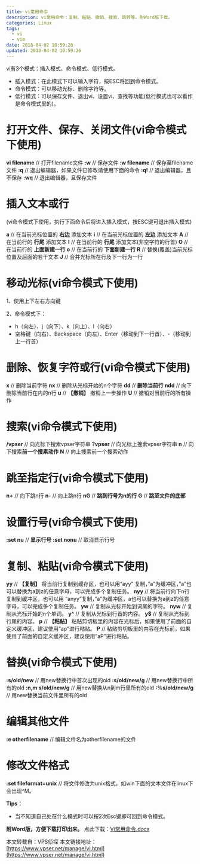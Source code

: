 ```yaml
---
title: vi常用命令
description: vi常用命令：复制、粘贴、撤销、搜索、跳转等。附Word版下载。
categories: Linux
tags:
  - vi
  - vim
date: 2018-04-02 10:59:26
updated: 2018-04-02 10:59:26
---
```



vi有3个模式：插入模式、命令模式、低行模式。
- 插入模式：在此模式下可以输入字符，按ESC将回到命令模式。
- 命令模式：可以移动光标、删除字符等。
- 低行模式：可以保存文件、退出vi、设置vi、查找等功能(低行模式也可以看作是命令模式里的)。

# 打开文件、保存、关闭文件(vi命令模式下使用)

**vi filename**     // 打开filename文件
**:w**              // 保存文件
**:w filename**     // 保存至filename文件
**:q**              // 退出编辑器，如果文件已修改请使用下面的命令
**:q!**             // 退出编辑器，且不保存
**:wq**             // 退出编辑器，且保存文件

# 插入文本或行

(vi命令模式下使用，执行下面命令后将进入插入模式，按ESC键可退出插入模式)

**a**       // 在当前光标位置的 **右边** 添加文本
**i**       // 在当前光标位置的 **左边** 添加文本
**A**       // 在当前行的 **行尾** 添加文本
**I**       // 在当前行的 **行尾** 添加文本(非空字符的行首)
**O**       // 在当前行的 **上面新建一行**
**o**       // 在当前行的 **下面新建一行**
**R**       // 替换(覆盖)当前光标位置及后面的若干文本
**J**       // 合并光标所在行及下一行为一行

# 移动光标(vi命令模式下使用)

1、使用上下左右方向键

2、命令模式下：
* h（向左）、j（向下）、k（向上）、l（向右）
* 空格键（向右）、Backspace（向左）、Enter（移动到下一行首）、-（移动到上一行首）

# 删除、恢复字符或行(vi命令模式下使用)

**x**       // 删除当前字符
**nx**      // 删除从光标开始的n个字符
**dd**      // **删除当前行**
**ndd**     // 向下删除当前行在内的n行
**u**       // **【撤销】** 撤销上一步操作
**U**       // 撤销对当前行的所有操作

# 搜索(vi命令模式下使用)

**/vpser**  // 向光标下搜索vpser字符串
**?vpser**  // 向光标上搜索vpser字符串
**n**       // 向下搜索**前一个搜素动作**
**N**       // 向上搜索前一个搜索动作

# 跳至指定行(vi命令模式下使用)

**n+**      // 向下跳n行
**n-**      // 向上跳n行
**nG**      // **跳到行号为n的行**
**G**       // **跳至文件的底部**

# 设置行号(vi命令模式下使用)

**:set nu**     // **显示行号**
**:set nonu**   // 取消显示行号

# 复制、粘贴(vi命令模式下使用)

**yy**  // **【复制】** 将当前行复制到缓存区，也可以用“ayy” 复制，”a”为缓冲区，”a”也可以替换为a到z的任意字母，可以完成多个复制任务。
**nyy** // 将当前行向下n行复制到缓冲区，也可以用 ”anyy”复制，”a”为缓冲区，a也可以替换为a到z的任意字母，可以完成多个复制任务。
**yw**  // 复制从光标开始到词尾的字符。
**nyw** // 复制从光标开始的n个单词。
**y^**  // 复制从光标到行首的内容。
**y$**  // 复制从光标到行尾的内容。
**p**   // **【粘贴】** 粘贴剪切板里的内容在光标后，如果使用了前面的自定义缓冲区，建议使用”ap”进行粘贴。
**P**   // 粘贴剪切板里的内容在光标前，如果使用了前面的自定义缓冲区，建议使用”aP”进行粘贴。

# 替换(vi命令模式下使用)

**:s/old/new**      // 用new替换行中首次出现的old
**:s/old/new/g**    // 用new替换行中所有的old
**:n,m s/old/new/g**    // 用new替换从n到m行里所有的old
**:%s/old/new/g**   // 用new替换当前文件里所有的old

# 编辑其他文件

**:e otherfilename**    // 编辑文件名为otherfilename的文件

# 修改文件格式

**:set fileformat=unix**    // 将文件修改为unix格式，如win下面的文本文件在linux下会出现^M。

**Tips：**

- 当不知道自己处在什么模式时可以按2次Esc键即可回到命令模式。


**附Word版，方便下载打印出来。** 点此下载：[Vi常用命令.docx](./Vi常用命令.docx)


本文转载自：VPS侦探 本文链接地址：[https://www.vpser.net/manage/vi.html](https://www.vpser.net/manage/vi.html)
